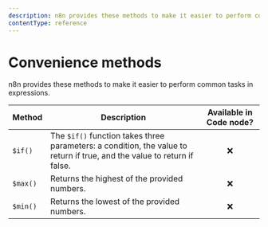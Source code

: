 ```yaml
---
description: n8n provides these methods to make it easier to perform common tasks in expressions.
contentType: reference
---
```


# Convenience methods

n8n provides these methods to make it easier to perform common tasks in expressions.

| Method | Description | Available in Code node? |
| ------ | ----------- | :---------------------: |
| `$if()` | The `$if()` function takes three parameters: a condition, the value to return if true, and the value to return if false. | :x: | 
| `$max()` | Returns the highest of the provided numbers. | :x: |
| `$min()` | Returns the lowest of the provided numbers. | :x: |
